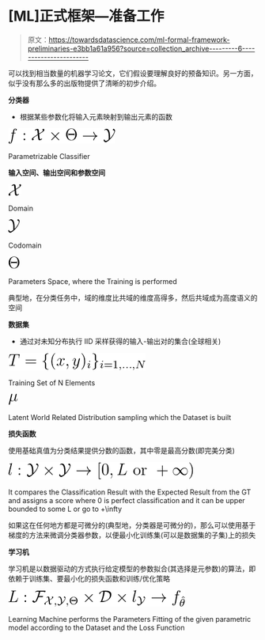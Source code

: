 # [ML]正式框架—准备工作

> 原文：<https://towardsdatascience.com/ml-formal-framework-preliminaries-e3bb1a61a956?source=collection_archive---------6----------------------->

可以找到相当数量的机器学习论文，它们假设要理解良好的预备知识。另一方面，似乎没有那么多的出版物提供了清晰的初步介绍。

**分类器**

*   根据某些参数化将输入元素映射到输出元素的函数

![](img/d1131efeef9916e67e63c69eed2fa8e8.png)

Parametrizable Classifier

**输入空间、输出空间和参数空间**

![](img/fdd29ffeb48e2e327312dcb09137a015.png)

Domain

![](img/05ddf193de4463a2b28500c507337534.png)

Codomain

![](img/df012b186fd66ad3ffcaa794d46686b2.png)

Parameters Space, where the Training is performed

典型地，在分类任务中，域的维度比共域的维度高得多，然后共域成为高度语义的空间

**数据集**

*   通过对未知分布执行 IID 采样获得的输入-输出对的集合(全球相关)

![](img/ff3748ad6c23a55c7e30a22b672fbc3f.png)

Training Set of N Elements

![](img/d31ee386d049b248a62733f1bd1c2052.png)

Latent World Related Distribution sampling which the Dataset is built

**损失函数**

使用基础真值为分类结果提供分数的函数，其中零是最高分数(即完美分类)

![](img/1444c77720d423968c85c1869847c0d9.png)

It compares the Classification Result with the Expected Result from the GT and assigns a score where 0 is perfect classification and it can be upper bounded to some L or go to +\infty

如果这在任何地方都是可微分的(典型地，分类器是可微分的)，那么可以使用基于梯度的方法来微调分类器参数，以便最小化训练集(可以是数据集的子集)上的损失

**学习机**

学习机是以数据驱动的方式执行给定模型的参数拟合(其选择是元参数)的算法，即依赖于训练集、要最小化的损失函数和训练/优化策略

![](img/97363c296fbeed91eab1eb9974925686.png)

Learning Machine performs the Parameters Fitting of the given parametric model according to the Dataset and the Loss Function